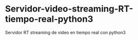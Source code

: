 # Servidor-video-streaming-RT-tiempo-real-python3
Servidor RT streaming de video en tiempo real con python3
